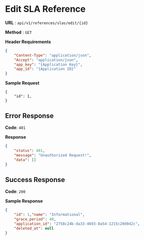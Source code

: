 # Edit SLA Reference

**URL** : `api/v1/references/slas/edit/{id}`

**Method** : `GET`

**Header Requirements**
```json
{
    "Content-Type": "application/json",
    "Accept": "application/json",
    "app_key": "{Application Key}",
    "app_ïd": "{Application ID}"
}
```

**Sample Request**
```array
{
	"id": 1,
}
```

## Error Response


**Code**: `401`

**Response**
```json
{
    "status": 401,
    "message": "Unauthorized Request!",
    "data": []
}
```


## Success Response
**Code**: `200`

**Sample Response**
```json
{
    "id": 1,"name": "Informational",
    "grace_period": 48,
    "application_id": "2758c24b-da33-4693-8a54-1215c20d042c",
    "deleted_at": null
}
```
